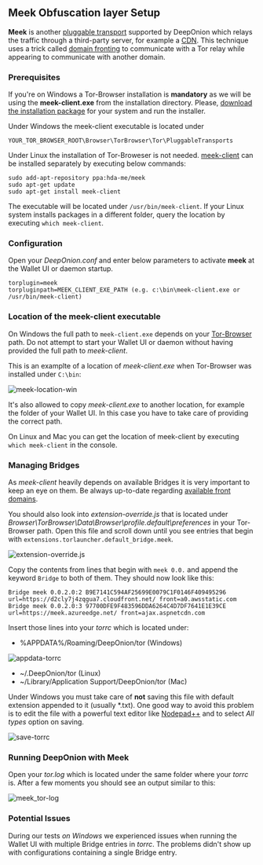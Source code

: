 ## Meek Obfuscation layer Setup

**Meek** is another [pluggable transport](https://trac.torproject.org/projects/tor/wiki/doc/PluggableTransports) supported by DeepOnion which relays the traffic through a third-party server, for example a [CDN](https://en.wikipedia.org/wiki/Content_delivery_network). This technique uses a trick called [domain fronting](https://www.bamsoftware.com/papers/fronting/) to communicate with a Tor relay while appearing to communicate with another domain.

### Prerequisites

If you're on Windows a Tor-Browser installation is **mandatory** as we will be using the **meek-client.exe** from the installation directory. Please, [download the installation package](https://www.torproject.org/projects/torbrowser.html.en) for your system and run the installer.

Under Windows the meek-client executable is located under 

`YOUR_TOR_BROWSER_ROOT\Browser\TorBrowser\Tor\PluggableTransports`

Under Linux the installation of Tor-Broweser is not needed. [meek-client](https://launchpad.net/~hda-me/+archive/ubuntu/meek) can be installed separately by executing below commands:

```
sudo add-apt-repository ppa:hda-me/meek
sudo apt-get update
sudo apt-get install meek-client
```

The executable will be located under `/usr/bin/meek-client`. If your Linux system installs packages in a different folder, query the location by executing `which meek-client`. 

### Configuration

Open your *DeepOnion.conf* and enter below parameters to activate **meek** at the Wallet UI or daemon startup.

```
torplugin=meek
torpluginpath=MEEK_CLIENT_EXE_PATH (e.g. c:\bin\meek-client.exe or /usr/bin/meek-client)
```

### Location of the meek-client executable

On Windows the full path to `meek-client.exe` depends on your [Tor-Browser](https://www.torproject.org/projects/torbrowser.html.en) path. Do not attempt to start your Wallet UI or daemon without having provided the full path to *meek-client*. 

This is an examplte of a location of *meek-client.exe* when Tor-Browser was installed under `C:\bin`:

![meek-location-win](https://img3.picload.org/image/ddwawdiw/meek_client.png)

It's also allowed to copy *meek-client.exe* to another location, for example the folder of your Wallet UI. In this case you have to take care of providing the correct path.

On Linux and Mac you can get the location of meek-client by executing `which meek-client` in the console.

### Managing Bridges

As *meek-client* heavily depends on available Bridges it is very important to keep an eye on them. Be always up-to-date regarding [available front domains](https://trac.torproject.org/projects/tor/wiki/doc/meek).

You should also look into *extension-override.js* that is located under *Browser\TorBrowser\Data\Browser\profile.default\preferences* in your Tor-Browser path. Open this file and scroll down until you see entries that begin with `extensions.torlauncher.default_bridge.meek`.

![extension-override.js](https://img3.picload.org/image/ddwawala/extension_override.png)

Copy the contents from lines that begin with `meek 0.0.` and append the keyword `Bridge` to both of them. They should now look like this:

```
Bridge meek 0.0.2.0:2 B9E7141C594AF25699E0079C1F0146F409495296 url=https://d2cly7j4zqgua7.cloudfront.net/ front=a0.awsstatic.com
Bridge meek 0.0.2.0:3 97700DFE9F483596DDA6264C4D7DF7641E1E39CE url=https://meek.azureedge.net/ front=ajax.aspnetcdn.com
```

Insert those lines into your *torrc* which is located under:

* %APPDATA%/Roaming/DeepOnion/tor (Windows)

![appdata-torrc](https://camo.githubusercontent.com/88e2eeb4a949d4f5bbc9fe86d3c1c943de03dc9c/68747470733a2f2f696d67322e7069636c6f61642e6f72672f696d6167652f64647063616772612f746f7272635f706174682e706e67)

* ~/.DeepOnion/tor (Linux)
* ~/Library/Application Support/DeepOnion/tor (Mac)

Under Windows you must take care of **not** saving this file with default extension appended to it (usually *.txt). One good way to avoid this problem is to edit the file with a powerful text editor like [Nodepad++](https://notepad-plus-plus.org/download/v7.5.4.html) and to select *All types* option on saving.

![save-torrc](https://img3.picload.org/image/ddwaworl/save_torrc.png)

### Running DeepOnion with Meek

Open your *tor.log* which is located under the same folder where your *torrc* is. After a few moments you should see an output similar to this:

![meek_tor-log](https://img2.picload.org/image/ddwogdri/meek_log_tor.png)

### Potential Issues

During our tests *on Windows* we experienced issues when running the Wallet UI with multiple Bridge entries in *torrc*. The problems didn't show up with configurations containing a single Bridge entry.